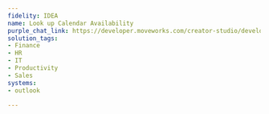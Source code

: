 ```yaml
---
fidelity: IDEA
name: Look up Calendar Availability
purple_chat_link: https://developer.moveworks.com/creator-studio/developer-tools/purple-chat-builder/?workspace=%7B%22title%22%3A%22My+Workspace%22%2C%22botSettings%22%3A%7B%7D%2C%22mocks%22%3A%5B%7B%22id%22%3A7998%2C%22title%22%3A%22Mock+1%22%2C%22transcript%22%3A%7B%22settings%22%3A%7B%22colorStyle%22%3A%22LIGHT%22%2C%22startTime%22%3A%2211%3A43+AM%22%2C%22defaultPerson%22%3A%22GWEN%22%2C%22editable%22%3Atrue%7D%2C%22messages%22%3A%5B%7B%22from%22%3A%22USER%22%2C%22text%22%3A%22Can+you+find+mutual+availability+with+Ajay+for+a+meeting%3F%22%7D%2C%7B%22from%22%3A%22ANNOTATION%22%2C%22text%22%3A%22%3Cp%3E%E2%9C%85+Working+on+%3Cb%3EMutual+Availability+%3C%2Fb%3E%3Cbr%3E%E2%8F%B3+Calling+Plugin+%3Cb%3ELookup+Calendar+Availability%3C%2Fb%3E%3C%2Fp%3E%22%7D%2C%7B%22from%22%3A%22BOT%22%2C%22text%22%3A%22I%27ve+found+a+couple+of+time+slots+for+you+and+Ajay%3A%3Cbr%3E%3Cb%3EOption+1%3A%3C%2Fb%3E+May+10%2C+10%3A00+AM+-+11%3A00+AM%3Cbr%3E%3Cb%3EOption+2%3A%3C%2Fb%3E+May+12%2C+2%3A00+PM+-+3%3A00+PM%3Cbr%3EWould+you+like+to+book+one+of+these+meeting+times%3F%22%7D%2C%7B%22from%22%3A%22BOT%22%2C%22text%22%3A%22Please+choose+an+option%3A%22%2C%22cards%22%3A%5B%7B%22title%22%3A%22Book+Meeting%22%2C%22buttons%22%3A%5B%7B%22style%22%3A%22PRIMARY%22%2C%22text%22%3A%22Book+Option+1%22%7D%2C%7B%22text%22%3A%22Book+Option+2%22%7D%2C%7B%22text%22%3A%22View+More+Options%22%7D%5D%7D%5D%7D%5D%7D%7D%5D%7D
solution_tags:
- Finance
- HR
- IT
- Productivity
- Sales
systems:
- outlook

---
```

